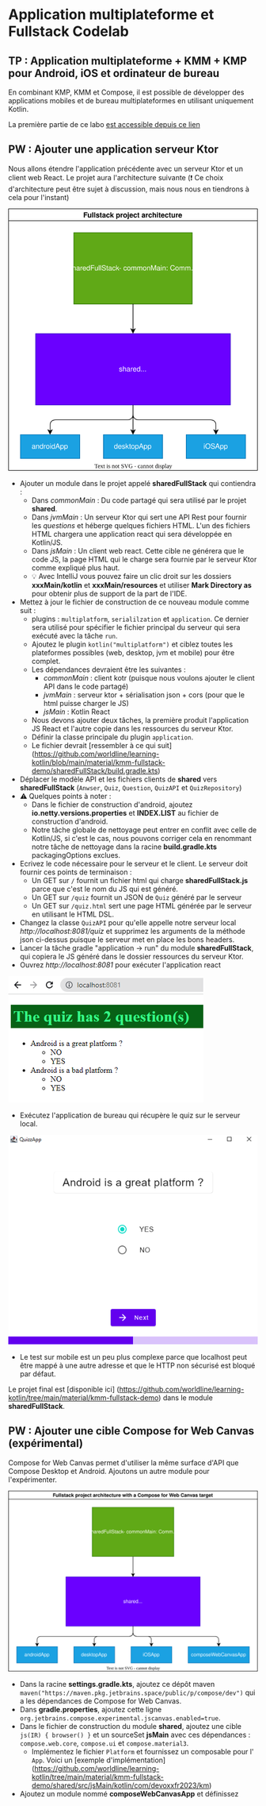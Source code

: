 # Application multiplateforme et Fullstack Codelab

## TP : Application multiplateforme + KMM + KMP pour Android, iOS et ordinateur de bureau

En combinant KMP, KMM et Compose, il est possible de développer des applications mobiles et de bureau multiplateformes en utilisant uniquement Kotlin.

La première partie de ce labo [est accessible depuis ce lien](https://worldline.github.io/learning-kotlin-multiplatform/)

## PW : Ajouter une application serveur Ktor

Nous allons étendre l'application précédente avec un serveur Ktor et un client web React.
Le projet aura l'architecture suivante (❗ Ce choix d'architecture peut être sujet à discussion, mais nous nous en tiendrons à cela pour l'instant)

![architecture](../../assets/fs-kmp-architecture.drawio.svg)

- Ajouter un module dans le projet appelé **sharedFullStack** qui contiendra :
  - Dans _commonMain_ : Du code partagé qui sera utilisé par le projet **shared**.
  - Dans _jvmMain_ : Un serveur Ktor qui sert une API Rest pour fournir les _questions_ et héberge quelques fichiers HTML. L'un des fichiers HTML chargera une application react qui sera développée en Kotlin/JS.
  - Dans _jsMain_ : Un client web react. Cette cible ne générera que le code JS, la page HTML qui le charge sera fournie par le serveur Ktor comme expliqué plus haut.
  - 💡 Avec IntelliJ vous pouvez faire un clic droit sur les dossiers **xxxMain/kotlin** et **xxxMain/resources** et utiliser **Mark Directory as** pour obtenir plus de support de la part de l'IDE.
- Mettez à jour le fichier de construction de ce nouveau module comme suit :
  - plugins : `multiplatform`, `serialilzation` et `application`. Ce dernier sera utilisé pour spécifier le fichier principal du serveur qui sera exécuté avec la tâche `run`.
  - Ajoutez le plugin `kotlin("multiplatform")` et ciblez toutes les plateformes possibles (web, desktop, jvm et mobile) pour être complet.
  - Les dépendances devraient être les suivantes :
    - _commonMain_ : client kotr (puisque nous voulons ajouter le client API dans le code partagé)
    - _jvmMain_ : serveur ktor + sérialisation json + cors (pour que le html puisse charger le JS)
    - _jsMain_ : Kotlin React
  - Nous devons ajouter deux tâches, la première produit l'application JS React et l'autre copie dans les ressources du serveur Ktor.
  - Définir la classe principale du plugin `application`.
  - Le fichier devrait [ressembler à ce qui suit] (https://github.com/worldline/learning-kotlin/blob/main/material/kmm-fullstack-demo/sharedFullStack/build.gradle.kts)
- Déplacer le modèle API et les fichiers clients de **shared** vers **sharedFullStack** (`Anwser`, `Quiz`, `Question`, `QuizAPI` et `QuizRepository`)
- ⚠️ Quelques points à noter :
  - Dans le fichier de construction d'android, ajoutez **io.netty.versions.properties** et **INDEX.LIST** au fichier de construction d'android.
  - Notre tâche globale de nettoyage peut entrer en conflit avec celle de Kotlin/JS, si c'est le cas, nous pouvons corriger cela en renommant notre tâche de nettoyage dans la racine **build.gradle.kts**
    packagingOptions exclues.
- Ecrivez le code nécessaire pour le serveur et le client. Le serveur doit fournir ces points de terminaison :
  - Un GET sur `/` fournit un fichier html qui charge **sharedFullStack.js** parce que c'est le nom du JS qui est généré.
  - Un GET sur `/quiz` fournit un JSON de `Quiz` généré par le serveur
  - Un GET sur `/quiz.html` sert une page HTML générée par le serveur en utilisant le HTML DSL.
- Changez la classe `QuizAPI` pour qu'elle appelle notre serveur local _http://localhost:8081/quiz_ et supprimez les arguments de la méthode json ci-dessus puisque le serveur met en place les bons headers.
- Lancer la tâche gradle "application -> run" du module **sharedFullStack**, qui copiera le JS généré dans le dossier ressources du serveur Ktor.
- Ouvrez _http://localhost:8081_ pour exécuter l'application react

![kmm-fs-react-demo](../../assets/kmm-fs-react-demo.png)

- Exécutez l'application de bureau qui récupère le quiz sur le serveur local.

![](../../assets/kmp-fs-desktop-local-ktor.png)

- Le test sur mobile est un peu plus complexe parce que localhost peut être mappé à une autre adresse et que le HTTP non sécurisé est bloqué par défaut.

Le projet final est [disponible ici] (https://github.com/worldline/learning-kotlin/tree/main/material/kmm-fullstack-demo) dans le module **sharedFullStack**.

## PW : Ajouter une cible Compose for Web Canvas (expérimental)

Compose for Web Canvas permet d'utiliser la même surface d'API que Compose Desktop et Android.
Ajoutons un autre module pour l'expérimenter.

![architecture web canvas](../../assets/fs-kmp-webcanvas-architecture.drawio.svg)

- Dans la racine **settings.gradle.kts**, ajoutez ce dépôt maven `maven("https://maven.pkg.jetbrains.space/public/p/compose/dev")` qui a les dépendances de Compose for Web Canvas.
- Dans **gradle.properties**, ajoutez cette ligne `org.jetbrains.compose.experimental.jscanvas.enabled=true`.
- Dans le fichier de construction du module **shared**, ajoutez une cible `js(IR) { browser() }` et un sourceSet **jsMain** avec ces dépendances : `compose.web.core`, `compose.ui` et `compose.material3`.
  - Implémentez le fichier `Platform` et fournissez un composable pour l' `App`. Voici un [exemple d'implémentation] (https://github.com/worldline/learning-kotlin/tree/main/material/kmm-fullstack-demo/shared/src/jsMain/kotlin/com/devoxxfr2023/km)
- Ajoutez un module nommé **composeWebCanvasApp** et définissez
